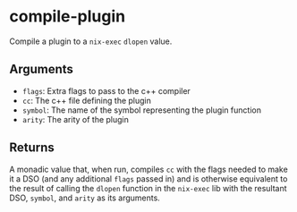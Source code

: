 compile-plugin
==============

Compile a plugin to a `nix-exec` `dlopen` value.

Arguments
----------

* `flags`: Extra flags to pass to the c++ compiler
* `cc`: The c++ file defining the plugin
* `symbol`: The name of the symbol representing the plugin function
* `arity`: The arity of the plugin

Returns
-------

A monadic value that, when run, compiles `cc` with the flags needed to make it
a DSO (and any additional `flags` passed in) and is otherwise equivalent to the
result of calling the `dlopen` function in the `nix-exec` lib with the resultant
DSO, `symbol`, and `arity` as its arguments.

